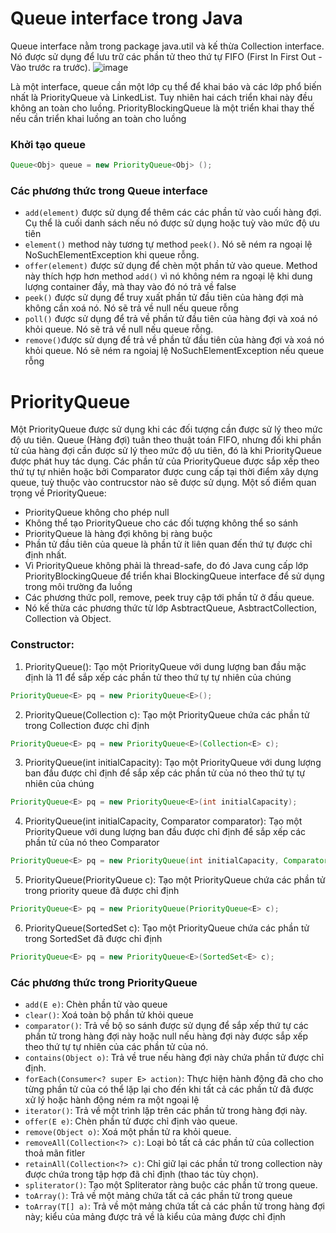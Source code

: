 # Queue interface trong Java
Queue interface nằm trong package java.util và kế thừa Collection interface. Nó được sử dụng để lưu trữ các phần tử theo thứ tự FIFO (First In First Out - Vào trước ra trước).
![image](https://user-images.githubusercontent.com/70504465/122674485-a6c92d80-d1ff-11eb-9ef4-bef3c2258357.png)

Là một interface, queue cần một lớp cụ thể để khai báo và các lớp phổ biến nhất là PriorityQueue và LinkedList. Tuy nhiên hai cách triển khai này đều không an toàn cho luồng. PriorityBlockingQueue là một triển khai thay thế nếu cần triển khai luồng an toàn cho luồng

### Khởi tạo queue
```java
Queue<Obj> queue = new PriorityQueue<Obj> ();
```

### Các phương thức trong Queue interface
- `add(element)` được sử dụng để thêm các các phần tử vào cuối hàng đợi. Cụ thể là cuối danh sách nếu nó được sử dụng hoặc tuỳ vào mức độ ưu tiên 
- `element()` method này tương tự method `peek()`. Nó sẽ ném ra ngoại lệ NoSuchElementException khi queue rỗng.
- `offer(element)` được sử dụng để chèn một phần tử vào queue. Method này thích hợp hơn method `add()` vì nó không ném ra ngoại lệ khi dung lượng container đầy, mà thay vào đó nó trả về false
- `peek()` được sử dụng để truy xuất phần tử đầu tiên của hàng đợi mà không cần xoá nó. Nó sẽ trả về null nếu queue rỗng
- `poll()` được sử dụng để trả về phần tử đầu tiên của hàng đợi và xoá nó khỏi queue. Nó sẽ trả về null nếu queue rỗng.
- `remove()`được sử dụng để trả về phần tử đầu tiên của hàng đợi và xoá nó khỏi queue. Nó sẽ ném ra ngoiaj lệ NoSuchElementException nếu queue rỗng


# PriorityQueue
Một PriorityQueue được sử dụng khi các đối tượng cần được sử lý theo mức độ ưu tiên. Queue (Hàng đợi) tuân theo thuật toán FIFO, nhưng đối khi phần tử của hàng đợi cần được sử lý theo mức độ ưu tiên, đó là khi PriorityQueue được phát huy tác dụng. 
Các phần tử của PriorityQueue được sắp xếp theo thứ tự tự nhiên hoặc bởi Comparator được cung cấp tại thời điểm xây dựng queue, tuỳ thuộc vào contrucstor nào sẽ được sử dụng.
Một số điểm quan trọng về PriorityQueue:
- PriorityQueue không cho phép null 
- Không thể tạo PriorityQueue cho các đối tượng không thể so sánh
- PriorityQueue là hàng đợi không bị ràng buộc
- Phần tử đầu tiên của queue là phần tử ít liên quan đến thứ tự được chỉ định nhất. 
- Vì PriorityQueue không phải là thread-safe, do đó Java cung cấp lớp PriorityBlockingQueue để triển khai BlockingQueue interface để sử dụng trong môi trường đa luồng
- Các phương thức poll, remove, peek truy cập tới phần tử ở đầu queue.
- Nó kế thừa các phương thức từ lớp AsbtractQueue, AsbtractCollection, Collection và Object.

### Constructor:
1. PriorityQueue(): Tạo một PriorityQueue với dung lượng ban đầu mặc định là 11 để sắp xếp các phần tử theo thứ tự tự nhiên của chúng
```java
PriorityQueue<E> pq = new PriorityQueue<E>();
```

2. PriorityQueue(Collection<E> c): Tạo một PriorityQueue chứa các phần tử trong Collection được chỉ định
```java
PriorityQueue<E> pq = new PriorityQueue<E>(Collection<E> c);
```

3. PriorityQueue(int initialCapacity): Tạo một PriorityQueue với dung lượng ban đầu được chỉ định để sắp xếp các phần tử của nó theo thứ tự tự nhiên của chúng
```java
PriorityQueue<E> pq = new PriorityQueue<E>(int initialCapacity);
```

4. PriorityQueue(int initialCapacity, Comparator<E> comparator): Tạo một PriorityQueue với dung lượng ban đầu được chỉ định để sắp xếp các phần tử của nó theo Comparator
```java
PriorityQueue<E> pq = new PriorityQueue(int initialCapacity, Comparator<E> comparator);
```

5. PriorityQueue(PriorityQueue<E> c): Tạo một PriorityQueue chứa các phần tử trong priority queue đã được chỉ định
```java
PriorityQueue<E> pq = new PriorityQueue(PriorityQueue<E> c);
```

6. PriorityQueue(SortedSet<E> c): Tạo một PriorityQueue chứa các phần tử trong SortedSet đã được chỉ định
```java
PriorityQueue<E> pq = new PriorityQueue<E>(SortedSet<E> c);
```

### Các phương thức trong PriorityQueue
- `add(E e)`: Chèn phần tử vào queue
- `clear()`: Xoá toàn bộ phần tử khỏi queue
- `comparator()`: Trả về bộ so sánh được sử dụng để sắp xếp thứ tự các phần tử trong hàng đợi này hoặc null nếu hàng đợi này được sắp xếp theo thứ tự tự nhiên của các phần tử của nó.
- `contains(Object o)`: Trả về true nếu hàng đợi này chứa phần tử được chỉ định.
- `forEach(Consumer<? super E> action)`: Thực hiện hành động đã cho cho từng phần tử của có thể lặp lại cho đến khi tất cả các phần tử đã được xử lý hoặc hành động ném ra một ngoại lệ
- `iterator()`: Trả về một trình lặp trên các phần tử trong hàng đợi này.
- `offer(E e)`: Chèn phần tử được chỉ định vào queue. 
- `remove(Object o)`: Xoá một phần tử ra khỏi queue.
- `removeAll(Collection<?> c)`: Loại bỏ tất cả các phần tử của collection thoả mãn fitler
- `retainAll(Collection<?> c)`: Chỉ giữ lại các phần tử trong collection này được chứa trong tập hợp đã chỉ định (thao tác tùy chọn).
- `spliterator()`: Tạo một Spliterator ràng buộc các phần tử trong queue.
- `toArray()`: Trả về một mảng chứa tất cả các phần tử trong queue
- `toArray(T[] a)`: Trả về một mảng chứa tất cả các phần tử trong hàng đợi này; kiểu của mảng được trả về là kiểu của mảng được chỉ định